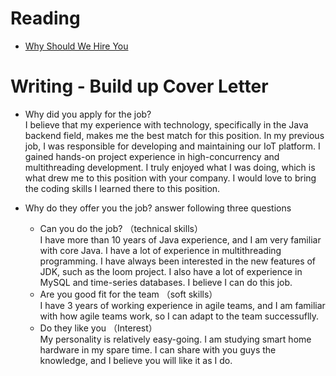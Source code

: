 # Reading

- [Why Should We Hire You](https://novoresume.com/career-blog/why-should-we-hire-you-best-answers)

# Writing - Build up Cover Letter

-  Why did you apply for the job?   
I believe that my experience with technology, specifically in the Java backend field, makes me the best match for this position. In my previous job, I was responsible for developing and maintaining our IoT platform. I gained hands-on project experience in high-concurrency and multithreading development. I truly enjoyed what I was doing, which is what drew me to this position with your company. I would love to bring the coding skills I learned there to this position.

-  Why do they offer you the job? answer following three questions
      - Can you do the job?   （technical skills）  
      I have more than 10 years of Java experience, and I am very familiar with core Java. I have a lot of experience in multithreading programming. I have always been interested in the new features of JDK, such as the loom project. I also have a lot of experience in MySQL and time-series databases. I believe I can do this job.
      - Are you good fit for the team  （soft skills）  
      I have 3 years of working experience in agile teams, and I am familiar with how agile teams work, so I can adapt to the team successuflly.
      - Do they like you   （Interest）  
      My personality is relatively easy-going. I am studying smart home hardware in my spare time. I can share with you guys the knowledge, and I believe you will like it as I do.
